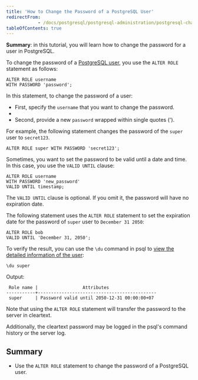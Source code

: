 ```yaml
---
title: 'How to Change the Password of a PostgreSQL User'
redirectFrom: 
            - /docs/postgresql/postgresql-administration/postgresql-change-password/
tableOfContents: true
---
```



**Summary**: in this tutorial, you will learn how to change the password for a user in PostgreSQL.

To change the password of a [PostgreSQL user](/docs/postgresql/postgresql-administration/postgresql-roles), you use the `ALTER ROLE` statement as follows:

```
ALTER ROLE username
WITH PASSWORD 'password';
```

In this statement, to change the password of a user:

- First, specify the `username` that you want to change the password.
-
- Second, provide a new `password` wrapped within single quotes (').

For example, the following statement changes the password of the `super` user to `secret123`.

```
ALTER ROLE super WITH PASSWORD 'secret123';
```

Sometimes, you want to set the password to be valid until a date and time. In this case, you use the `VALID UNTIL` clause:

```
ALTER ROLE username
WITH PASSWORD 'new_password'
VALID UNTIL timestamp;
```

The `VALID UNTIL` clause is optional. If you omit it, the password will have no expiration date.

The following statement uses the `ALTER ROLE` statement to set the expiration date for the password of `super` user to `December 31 2050`:

```
ALTER ROLE bob
VALID UNTIL 'December 31, 2050';
```

To verify the result, you can use the `\du` command in psql to [view the detailed information of the user](/docs/postgresql/postgresql-administration/postgresql-list-users):

```
\du super
```

Output:

```
 Role name |                 Attributes
-----------+---------------------------------------------
 super     | Password valid until 2050-12-31 00:00:00+07
```

Note that using the `ALTER ROLE` statement will transfer the password to the server in cleartext.

Additionally, the cleartext password may be logged in the psql's command history or the server log.

## Summary

- Use the `ALTER ROLE` statement to change the password of a PostgreSQL user.
